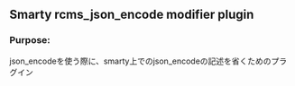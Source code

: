 ## Smarty rcms_json_encode modifier plugin

### Purpose:
json_encodeを使う際に、smarty上でのjson_encodeの記述を省くためのプラグイン
